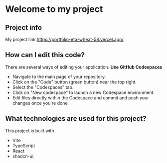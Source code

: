 # Welcome to my project

## Project info
My project link:https://portfolio-eta-wheat-58.vercel.app/
## How can I edit this code?

There are several ways of editing your application.
**Use GitHub Codespaces**

- Navigate to the main page of your repository.
- Click on the "Code" button (green button) near the top right.
- Select the "Codespaces" tab.
- Click on "New codespace" to launch a new Codespace environment.
- Edit files directly within the Codespace and commit and push your changes once you're done

## What technologies are used for this project?

This project is built with .

- Vite
- TypeScript
- React
- shadcn-ui
